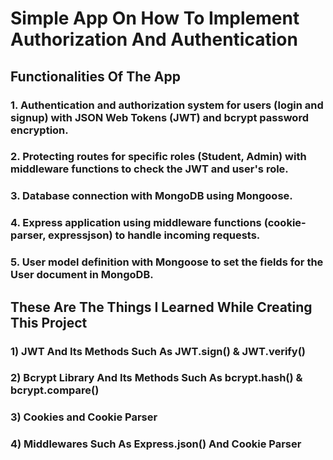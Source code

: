 # Simple App On How To Implement Authorization And Authentication

## Functionalities Of The App

### 1. Authentication and authorization system for users (login and signup) with JSON Web Tokens (JWT) and bcrypt password encryption.
### 2. Protecting routes for specific roles (Student, Admin) with middleware functions to check the JWT and user's role.
### 3. Database connection with MongoDB using Mongoose.
### 4. Express application using middleware functions (cookie-parser, expressjson) to handle incoming requests.
### 5. User model definition with Mongoose to set the fields for the User document in MongoDB.

## These Are The Things I Learned While Creating This Project

### 1) JWT And Its Methods Such As JWT.sign() & JWT.verify()
### 2) Bcrypt Library And Its Methods Such As bcrypt.hash() & bcrypt.compare()
### 3) Cookies and Cookie Parser
### 4) Middlewares Such As Express.json() And Cookie Parser

